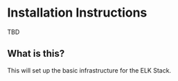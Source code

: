 # Installation Instructions
TBD

## What is this?
This will set up the basic infrastructure for the ELK Stack.